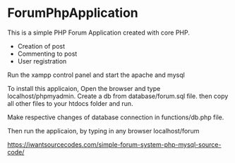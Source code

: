 # ForumPhpApplication

This is a simple PHP Forum Application created with core PHP.

- Creation of post
- Commenting to post
- User registration

Run the xampp control panel and start the apache and mysql

To install this applicaion, Open the browser and type localhost/phpmyadmin. Create a db from database/forum.sql file. then copy all other files to your htdocs folder and run.

Make respective changes of database connection in functions/db.php file.

Then run the applicaion, by typing in any browser localhost/forum

https://iwantsourcecodes.com/simple-forum-system-php-mysql-source-code/ 
